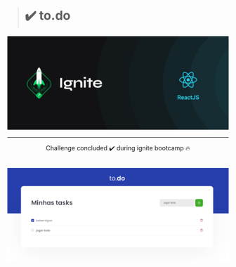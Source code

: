 > # ✔️ to.do

<img src='./assets/cover-reactjs.png'>

<hr>

<p align='center'> Challenge concluded ✔️ during ignite bootcamp 🔥 </p>

<br>

<img src='./assets/img.png'>
